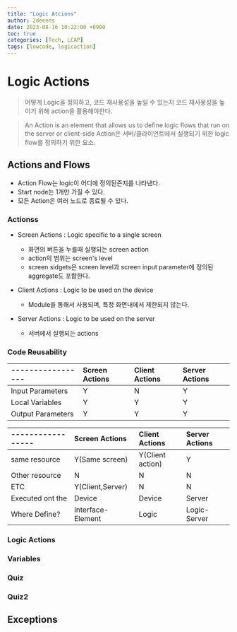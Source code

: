 ```yaml
---
title: "Logic Atcions"
author: 2deeens
date: 2023-08-16 10:22:00 +0900
toc: true
categories: [Tech, LCAP]
tags: [lowcode, logicaction]
---
```


# Logic Actions
> 어떻게 Logic을 정의하고, 코드 재사용성을 높일 수 있는지
> 코드 재사용성을 높이기 위해 action을 활용해야한다.

> An Action is an element that allows us to define logic flows that run on the server or client-side
> Action은 서버/클라이언트에서 실행되기 위한 logic flow를 정의하기 위한 요소.


## Actions and Flows
- Action Flow는 logic이 어디에 정의된즌지를 나타낸다.
- Start node는 1개만 가질 수 있다.
- 모든 Action은 여러 노드로 종료될 수 있다.

### Actionss
- Screen Actions : Logic specific to a single screen
  + 화면의 버튼을 누를때 실행되는 screen action
  + action의 범위는 screen's level
  + screen sidgets은 screen level과 screen input parameter에 정의된 aggregate도 포함한다.

- Client Actions : Logic to be used on the device
  + Module을 통해서 사용되며, 특정 화면내에서 제한되지 않는다.

- Server Actions : Logic to be used on the server
  + 서버에서 실행되는 actions

### Code Reusability

|-----------------|Screen Actions  |Client Actions  |Server Actions  | 
|:----------------|:---------------|:---------------|:---------------|
|Input Parameters | Y              | N              | Y              |
|Local Variables  | Y              | Y              | Y              | 
|Output Parameters| Y              | Y              | Y              |


|-----------------|Screen Actions    |Client Actions   |Server Actions  | 
|:----------------|:-----------------|:----------------|:---------------|
|same resource    | Y(Same screen)   | Y(Client action)| Y              |
|Other resource   | N                | N               | N              | 
|ETC              | Y(Client,Server) | N               | N              |
|Executed ont the | Device           | Device          | Server         |
|Where Define?    | Interface-Element| Logic           | Logic-Server   | 


### Logic Actions
### Variables
### Quiz
### Quiz2

## Exceptions
###